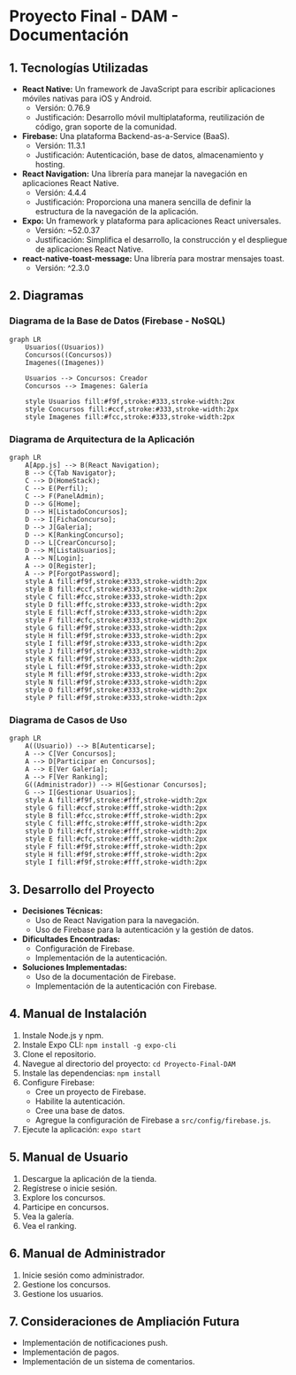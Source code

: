 # Proyecto Final - DAM - Documentación

## 1. Tecnologías Utilizadas

*   **React Native:** Un framework de JavaScript para escribir aplicaciones móviles nativas para iOS y Android.
    *   Versión: 0.76.9
    *   Justificación: Desarrollo móvil multiplataforma, reutilización de código, gran soporte de la comunidad.
*   **Firebase:** Una plataforma Backend-as-a-Service (BaaS).
    *   Versión: 11.3.1
    *   Justificación: Autenticación, base de datos, almacenamiento y hosting.
*   **React Navigation:** Una librería para manejar la navegación en aplicaciones React Native.
    *   Versión: 4.4.4
    *   Justificación: Proporciona una manera sencilla de definir la estructura de la navegación de la aplicación.
*   **Expo:** Un framework y plataforma para aplicaciones React universales.
    *   Versión: ~52.0.37
    *   Justificación: Simplifica el desarrollo, la construcción y el despliegue de aplicaciones React Native.
*   **react-native-toast-message:** Una librería para mostrar mensajes toast.
    *   Versión: ^2.3.0

## 2. Diagramas

### Diagrama de la Base de Datos (Firebase - NoSQL)

```
graph LR
    Usuarios((Usuarios))
    Concursos((Concursos))
    Imagenes((Imagenes))

    Usuarios --> Concursos: Creador
    Concursos --> Imagenes: Galería

    style Usuarios fill:#f9f,stroke:#333,stroke-width:2px
    style Concursos fill:#ccf,stroke:#333,stroke-width:2px
    style Imagenes fill:#fcc,stroke:#333,stroke-width:2px
```

### Diagrama de Arquitectura de la Aplicación

```mermaid
graph LR
    A[App.js] --> B(React Navigation);
    B --> C{Tab Navigator};
    C --> D(HomeStack);
    C --> E(Perfil);
    C --> F(PanelAdmin);
    D --> G[Home];
    D --> H[ListadoConcursos];
    D --> I[FichaConcurso];
    D --> J[Galeria];
    D --> K[RankingConcurso];
    D --> L[CrearConcurso];
    D --> M[ListaUsuarios];
    A --> N[Login];
    A --> O[Register];
    A --> P[ForgotPassword];
    style A fill:#f9f,stroke:#333,stroke-width:2px
    style B fill:#ccf,stroke:#333,stroke-width:2px
    style C fill:#fcc,stroke:#333,stroke-width:2px
    style D fill:#ffc,stroke:#333,stroke-width:2px
    style E fill:#cff,stroke:#333,stroke-width:2px
    style F fill:#cfc,stroke:#333,stroke-width:2px
    style G fill:#f9f,stroke:#333,stroke-width:2px
    style H fill:#f9f,stroke:#333,stroke-width:2px
    style I fill:#f9f,stroke:#333,stroke-width:2px
    style J fill:#f9f,stroke:#333,stroke-width:2px
    style K fill:#f9f,stroke:#333,stroke-width:2px
    style L fill:#f9f,stroke:#333,stroke-width:2px
    style M fill:#f9f,stroke:#333,stroke-width:2px
    style N fill:#f9f,stroke:#333,stroke-width:2px
    style O fill:#f9f,stroke:#333,stroke-width:2px
    style P fill:#f9f,stroke:#333,stroke-width:2px
```

### Diagrama de Casos de Uso

```mermaid
graph LR
    A((Usuario)) --> B[Autenticarse];
    A --> C[Ver Concursos];
    A --> D[Participar en Concursos];
    A --> E[Ver Galería];
    A --> F[Ver Ranking];
    G((Administrador)) --> H[Gestionar Concursos];
    G --> I[Gestionar Usuarios];
    style A fill:#f9f,stroke:#fff,stroke-width:2px
    style G fill:#ccf,stroke:#fff,stroke-width:2px
    style B fill:#fcc,stroke:#fff,stroke-width:2px
    style C fill:#ffc,stroke:#fff,stroke-width:2px
    style D fill:#cff,stroke:#fff,stroke-width:2px
    style E fill:#cfc,stroke:#fff,stroke-width:2px
    style F fill:#f9f,stroke:#fff,stroke-width:2px
    style H fill:#f9f,stroke:#fff,stroke-width:2px
    style I fill:#f9f,stroke:#fff,stroke-width:2px
```

## 3. Desarrollo del Proyecto

*   **Decisiones Técnicas:**
    *   Uso de React Navigation para la navegación.
    *   Uso de Firebase para la autenticación y la gestión de datos.
*   **Dificultades Encontradas:**
    *   Configuración de Firebase.
    *   Implementación de la autenticación.
*   **Soluciones Implementadas:**
    *   Uso de la documentación de Firebase.
    *   Implementación de la autenticación con Firebase.

## 4. Manual de Instalación

1.  Instale Node.js y npm.
2.  Instale Expo CLI: `npm install -g expo-cli`
3.  Clone el repositorio.
4.  Navegue al directorio del proyecto: `cd Proyecto-Final-DAM`
5.  Instale las dependencias: `npm install`
6.  Configure Firebase:
    *   Cree un proyecto de Firebase.
    *   Habilite la autenticación.
    *   Cree una base de datos.
    *   Agregue la configuración de Firebase a `src/config/firebase.js`.
7.  Ejecute la aplicación: `expo start`

## 5. Manual de Usuario

1.  Descargue la aplicación de la tienda.
2.  Regístrese o inicie sesión.
3.  Explore los concursos.
4.  Participe en concursos.
5.  Vea la galería.
6.  Vea el ranking.

## 6. Manual de Administrador

1.  Inicie sesión como administrador.
2.  Gestione los concursos.
3.  Gestione los usuarios.

## 7. Consideraciones de Ampliación Futura

*   Implementación de notificaciones push.
*   Implementación de pagos.
*   Implementación de un sistema de comentarios.
